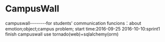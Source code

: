 # CampusWall
campuswall--------for students' communication
funcions：about emotion;object;campus problem;
start time:2016-09-25 
2016-10-10:sprint1 finish
campuswall use tornado(web)+sqlalchemy(orm)
